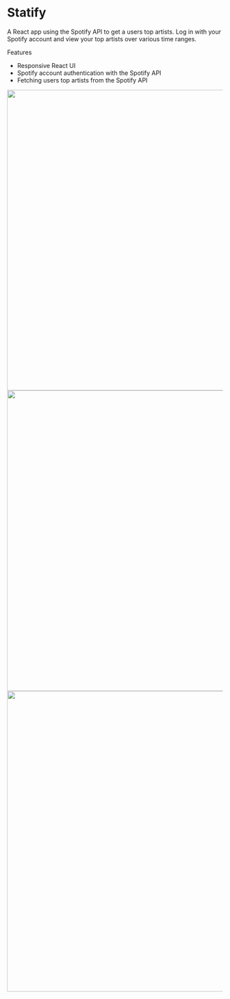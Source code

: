 # Statify
A React app using the Spotify API to get a users top artists. Log in with your Spotify account and view your top artists over various time ranges.

Features
- Responsive React UI
- Spotify account authentication with the Spotify API
- Fetching users top artists from the Spotify API

<img src="https://github.com/jake-good/Statify/assets/39504124/15a97d30-a786-4cbf-8cf3-03e745c88550" width="700px">
<img src="https://github.com/jake-good/Statify/assets/39504124/ae1a3f3c-c618-4564-bef5-b6191c7d2e31" width="700px">
<img src="https://github.com/jake-good/Statify/assets/39504124/5604e4f8-9726-4d01-b5c7-588396c31ebb" width="700px">
